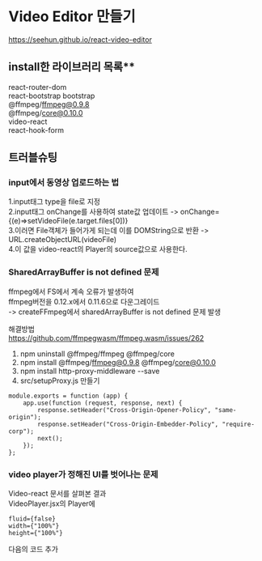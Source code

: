 # Video Editor 만들기

https://seehun.github.io/react-video-editor

## install한 라이브러리 목록\*\*

react-router-dom  
react-bootstrap bootstrap  
@ffmpeg/ffmpeg@0.9.8  
@ffmpeg/core@0.10.0  
video-react  
react-hook-form

## 트러블슈팅

### input에서 동영상 업로드하는 법

1.input태그 type을 file로 지정  
2.input태그 onChange를 사용하여 state값 업데이트 -> onChange={(e)=>setVideoFile(e.target.files[0])}  
3.이러면 File객체가 들어가게 되는데 이를 DOMString으로 반환 -> URL.createObjectURL(videoFile)  
4.이 값을 video-react의 Player의 source값으로 사용한다.

### SharedArrayBuffer is not defined 문제

ffmpeg에서 FS에서 계속 오류가 발생하여  
ffmpeg버전을 0.12.x에서 0.11.6으로 다운그레이드  
-> createFFmpeg에서 sharedArrayBuffer is not defined 문제 발생

해결방법  
https://github.com/ffmpegwasm/ffmpeg.wasm/issues/262

1. npm uninstall @ffmpeg/ffmpeg @ffmpeg/core
2. npm install @ffmpeg/ffmpeg@0.9.8 @ffmpeg/core@0.10.0
3. npm install http-proxy-middleware --save
4. src/setupProxy.js 만들기

```
module.exports = function (app) {
    app.use(function (request, response, next) {
        response.setHeader("Cross-Origin-Opener-Policy", "same-origin");
        response.setHeader("Cross-Origin-Embedder-Policy", "require-corp");
        next();
    });
};
```

### video player가 정해진 UI를 벗어나는 문제

Video-react 문서를 살펴본 결과  
VideoPlayer.jsx의 Player에

```
fluid={false}
width={"100%"}
height={"100%"}
```

다음의 코드 추가
